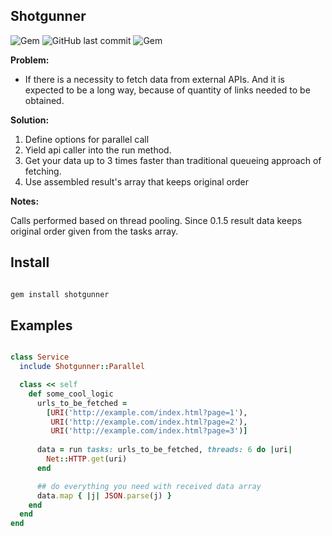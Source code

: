 ## Shotgunner

![Gem](https://img.shields.io/gem/dt/shotgunner.svg)
![GitHub last commit](https://img.shields.io/github/last-commit/nucleom42/shotgunner.svg)
![Gem](https://img.shields.io/gem/v/shotgunner.svg)

**Problem:**

* If there is a necessity to fetch data from external APIs. And it is expected to be a long way, because of quantity of links needed to be obtained.

**Solution:**

1. Define options for parallel call
2. Yield api caller into the run method.
3. Get your data up to 3 times faster than traditional queueing approach of fetching.
4. Use assembled result's array that keeps original order

**Notes:**

Calls performed based on thread pooling. Since 0.1.5 result data keeps original order given from the tasks array.

## Install

```ruby

gem install shotgunner

```
## Examples

```ruby

class Service
  include Shotgunner::Parallel

  class << self
    def some_cool_logic
      urls_to_be_fetched =
        [URI('http://example.com/index.html?page=1'),
         URI('http://example.com/index.html?page=2'),
         URI('http://example.com/index.html?page=3')]
      
      data = run tasks: urls_to_be_fetched, threads: 6 do |uri|
        Net::HTTP.get(uri)
      end

      ## do everything you need with received data array
      data.map { |j| JSON.parse(j) }
    end
  end
end

```